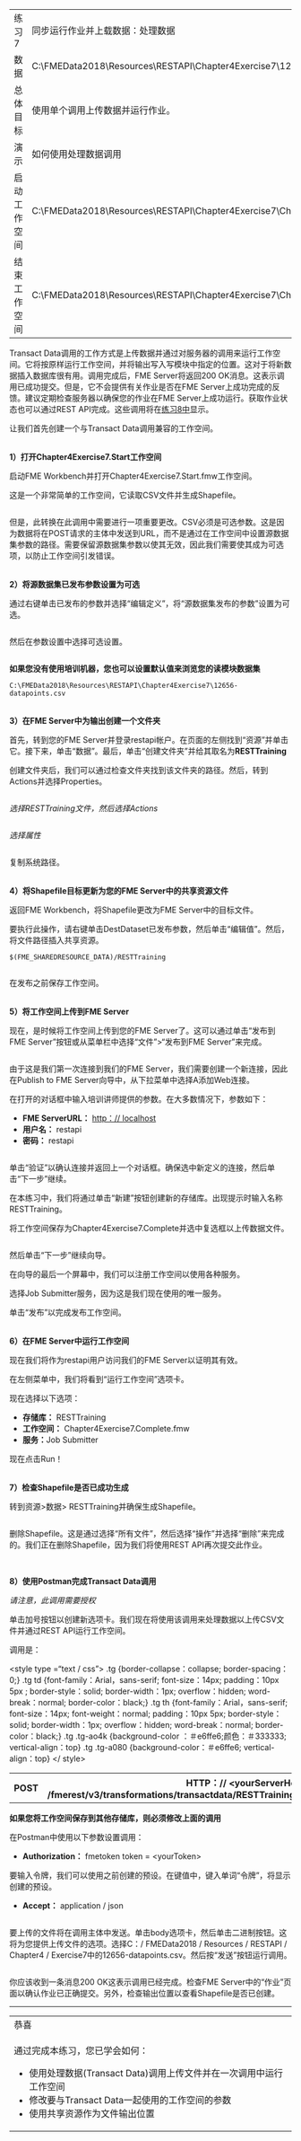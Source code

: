   <div id="readme" class="readme blob instapaper_body">
    <article class="markdown-body entry-content" itemprop="text"><table>
<tbody><tr>
<td width="25%">
<i></i><font style="vertical-align: inherit;"><font style="vertical-align: inherit;">
练习7
</font></font></td>
<td><font style="vertical-align: inherit;"><font style="vertical-align: inherit;">
同步运行作业并上载数据：处理数据
</font></font></td>
</tr>
<tr>
<td><font style="vertical-align: inherit;"><font style="vertical-align: inherit;">数据</font></font></td>
<td><font style="vertical-align: inherit;"><font style="vertical-align: inherit;">C:\FMEData2018\Resources\RESTAPI\Chapter4Exercise7\12656-datapoints.csv
</font></font></td>
</tr>
<tr>
<td><font style="vertical-align: inherit;"><font style="vertical-align: inherit;">总体目标</font></font></td>
<td><font style="vertical-align: inherit;"><font style="vertical-align: inherit;">使用单个调用上传数据并运行作业。 </font></font></td>
</tr>
<tr>
<td><font style="vertical-align: inherit;"><font style="vertical-align: inherit;">演示</font></font></td>
<td><font style="vertical-align: inherit;"><font style="vertical-align: inherit;">如何使用处理数据调用</font></font></td>
</tr>
<tr>
<td><font style="vertical-align: inherit;"><font style="vertical-align: inherit;">启动工作空间</font></font></td>
<td><font style="vertical-align: inherit;"><font style="vertical-align: inherit;">C:\FMEData2018\Resources\RESTAPI\Chapter4Exercise7\Chapter4Exercise7.Start.fmw
</font></font></td>
</tr>
<tr><td><font style="vertical-align: inherit;"><font style="vertical-align: inherit;">结束工作空间</font></font></td>
<td><font style="vertical-align: inherit;"><font style="vertical-align: inherit;">C:\FMEData2018\Resources\RESTAPI\Chapter4Exercise7\Chapter4Exercise7.Complete.fmw
</font></font></td>
</tr>
</tbody></table>
<p><font style="vertical-align: inherit;"><font style="vertical-align: inherit;">Transact Data调用的工作方式是上传数据并通过对服务器的调用来运行工作空间。</font><font style="vertical-align: inherit;">它将按原样运行工作空间，并将输出写入写模块中指定的位置。</font><font style="vertical-align: inherit;">这对于将新数据插入数据库很有用。</font><font style="vertical-align: inherit;">调用完成后，FME Server将返回200 OK消息。</font><font style="vertical-align: inherit;">这表示调用已成功提交。</font><font style="vertical-align: inherit;">但是，它不会提供有关作业是否在FME Server上成功完成的反馈。</font><font style="vertical-align: inherit;">建议定期检查服务器以确保您的作业在FME Server上成功运行。</font><font style="vertical-align: inherit;">获取作业状态也可以通过REST API完成。</font><font style="vertical-align: inherit;">这些调用将在</font></font><a href="https://safe-software.gitbooks.io/fme-server-rest-api-training-2018/content/FMESERVER_RESTAPI4Workspaces/4.6.Exercise.html" rel="nofollow"><font style="vertical-align: inherit;"><font style="vertical-align: inherit;">练习8中</font></font></a><font style="vertical-align: inherit;"><font style="vertical-align: inherit;">显示</font><font style="vertical-align: inherit;">。</font></font></p>
<p><font style="vertical-align: inherit;"><font style="vertical-align: inherit;">让我们首先创建一个与Transact Data调用兼容的工作空间。</font></font></p>
<p><br><strong><font style="vertical-align: inherit;"><font style="vertical-align: inherit;">1）打开Chapter4Exercise7.Start工作空间</font></font></strong></p>
<p><font style="vertical-align: inherit;"><font style="vertical-align: inherit;">启动FME Workbench并打开Chapter4Exercise7.Start.fmw工作空间。</font></font></p>
<p><font style="vertical-align: inherit;"><font style="vertical-align: inherit;">这是一个非常简单的工作空间，它读取CSV文件并生成Shapefile。</font></font></p>
<p><a target="_blank" rel="noopener noreferrer" href="./Images/image4.4.1.Workspace.png"><img src="./Images/image4.4.1.Workspace.png" alt="" style="max-width:100%;"></a></p>
<p><font style="vertical-align: inherit;"><font style="vertical-align: inherit;">但是，此转换在此调用中需要进行一项重要更改。</font><font style="vertical-align: inherit;">CSV必须是可选参数。</font><font style="vertical-align: inherit;">这是因为数据将在POST请求的主体中发送到URL，而不是通过在工作空间中设置源数据集参数的路径。</font><font style="vertical-align: inherit;">需要保留源数据集参数以使其无效，因此我们需要使其成为可选项，以防止工作空间引发错误。</font></font></p>
<p><br><strong><font style="vertical-align: inherit;"><font style="vertical-align: inherit;">2）将源数据集已发布参数设置为可选</font></font></strong></p>
<p><font style="vertical-align: inherit;"><font style="vertical-align: inherit;">通过右键单击已发布的参数并选择“编辑定义”，将“源数据集发布的参数”设置为可选。</font></font></p>
<p><a target="_blank" rel="noopener noreferrer" href="./Images/image4.4.2.published.png"><img src="./Images/image4.4.2.published.png" alt="" style="max-width:100%;"></a></p>
<p><font style="vertical-align: inherit;"><font style="vertical-align: inherit;">然后在参数设置中选择可选设置。</font></font></p>
<p><a target="_blank" rel="noopener noreferrer" href="./Images/image4.4.3.Option.png"><img src="./Images/image4.4.3.Option.png" alt="" style="max-width:100%;"></a></p>
<p><strong><font style="vertical-align: inherit;"><font style="vertical-align: inherit;">如果您没有使用培训机器，您也可以设置默认值来浏览您的读模块数据集</font></font></strong></p>
<pre><code>C:\FMEData2018\Resources\RESTAPI\Chapter4Exercise7\12656-datapoints.csv
</code></pre>
<p><br><strong><font style="vertical-align: inherit;"><font style="vertical-align: inherit;">3）在FME Server中为输出创建一个文件夹</font></font></strong></p>
<p><font style="vertical-align: inherit;"><font style="vertical-align: inherit;">首先，转到您的FME Server并登录restapi帐户。</font><font style="vertical-align: inherit;">在页面的左侧找到“资源”并单击它。</font><font style="vertical-align: inherit;">接下来，单击“数据”。</font><font style="vertical-align: inherit;">最后，单击“创建文件夹”并给其取名为</font><strong><font style="vertical-align: inherit;"><font style="vertical-align: inherit;">RESTTraining</font></font></strong></p>
<p><font style="vertical-align: inherit;"><font style="vertical-align: inherit;">创建文件夹后，我们可以通过检查文件夹找到该文件夹​​的路径。</font><font style="vertical-align: inherit;">然后，转到Actions并选择Properties。</font></font></p>
<p><a target="_blank" rel="noopener noreferrer" href="./Images/image4.4.4.Resources.png"><img src="./Images/image4.4.4.Resources.png" alt="" style="max-width:100%;"></a></p>
<p><em><font style="vertical-align: inherit;"><font style="vertical-align: inherit;">选择RESTTraining文件，然后选择Actions</font></font></em></p>
<p><a target="_blank" rel="noopener noreferrer" href="./Images/image4.4.5.Properties.png"><img src="./Images/image4.4.5.Properties.png" alt="" style="max-width:100%;"></a></p>
<p><em><font style="vertical-align: inherit;"><font style="vertical-align: inherit;">选择属性</font></font></em></p>
<p><a target="_blank" rel="noopener noreferrer" href="./Images/image4.4.6.FilePaths.png"><img src="./Images/image4.4.6.FilePaths.png" alt="" style="max-width:100%;"></a></p>
<p><font style="vertical-align: inherit;"><font style="vertical-align: inherit;">复制系统路径。</font></font></p>
<p><br><strong><font style="vertical-align: inherit;"><font style="vertical-align: inherit;">4）将Shapefile目标更新为您的FME Server中的共享资源文件</font></font></strong></p>
<p><font style="vertical-align: inherit;"><font style="vertical-align: inherit;">返回FME Workbench，将Shapefile更改为FME Server中的目标文件。</font></font></p>
<p><font style="vertical-align: inherit;"><font style="vertical-align: inherit;">要执行此操作，请右键单击DestDataset已发布参数，然后单击“编辑值”。</font><font style="vertical-align: inherit;">然后，将文件路径插入共享资源。</font></font></p>
<pre><code>$(FME_SHAREDRESOURCE_DATA)/RESTTraining
</code></pre>
<p><a target="_blank" rel="noopener noreferrer" href="./Images/image4.4.7.DestinationData.png"><img src="./Images/image4.4.7.DestinationData.png" alt="" style="max-width:100%;"></a></p>
<p><font style="vertical-align: inherit;"><font style="vertical-align: inherit;">在发布之前保存工作空间。</font></font></p>
<p><br><strong><font style="vertical-align: inherit;"><font style="vertical-align: inherit;">5）将工作空间上传到FME Server</font></font></strong></p>
<p><font style="vertical-align: inherit;"><font style="vertical-align: inherit;">现在，是时候将工作空间上传到您的FME Server了。</font><font style="vertical-align: inherit;">这可以通过单击“发布到FME Server”按钮或从菜单栏中选择“文件”&gt;“发布到FME Server”来完成。</font></font></p>
<p><a target="_blank" rel="noopener noreferrer" href="./Images/image4.4.8.UploadWorkspace.png"><img src="./Images/image4.4.8.UploadWorkspace.png" alt="" style="max-width:100%;"></a></p>
<p><font style="vertical-align: inherit;"><font style="vertical-align: inherit;">由于这是我们第一次连接到我们的FME Server，我们需要创建一个新连接，因此在Publish to FME Server向导中，从下拉菜单中选择A添加Web连接。</font></font></p>
<p><font style="vertical-align: inherit;"><font style="vertical-align: inherit;">在打开的对话框中输入培训讲师提供的参数。</font><font style="vertical-align: inherit;">在大多数情况下，参数如下：</font></font></p>
<ul>
<li><strong><font style="vertical-align: inherit;"><font style="vertical-align: inherit;">FME ServerURL：</font></font></strong> <a href="http://localhost/" rel="nofollow"><font style="vertical-align: inherit;"><font style="vertical-align: inherit;">http：// localhost</font></font></a></li>
<li><strong><font style="vertical-align: inherit;"><font style="vertical-align: inherit;">用户名：</font></font></strong><font style="vertical-align: inherit;"><font style="vertical-align: inherit;"> restapi</font></font></li>
<li><strong><font style="vertical-align: inherit;"><font style="vertical-align: inherit;">密码：</font></font></strong><font style="vertical-align: inherit;"><font style="vertical-align: inherit;"> restapi</font></font></li>
</ul>
<p><a target="_blank" rel="noopener noreferrer" href="./Images/image4.4.9.ServerConnection.png"><img src="./Images/image4.4.9.ServerConnection.png" alt="" style="max-width:100%;"></a></p>
<p><font style="vertical-align: inherit;"><font style="vertical-align: inherit;">单击“验证”以确认连接并返回上一个对话框。</font><font style="vertical-align: inherit;">确保选中新定义的连接，然后单击“下一步”继续。</font></font></p>
<p><font style="vertical-align: inherit;"><font style="vertical-align: inherit;">在本练习中，我们将通过单击“新建”按钮创建新的存储库。</font><font style="vertical-align: inherit;">出现提示时输入名称RESTTraining。</font></font></p>
<p><font style="vertical-align: inherit;"><font style="vertical-align: inherit;">将工作空间保存为Chapter4Exercise7.Complete并选中复选框以上传数据文件。</font></font></p>
<p><a target="_blank" rel="noopener noreferrer" href="./Images/image4.4.9b.UploadSettings.png"><img src="./Images/image4.4.9b.UploadSettings.png" alt="" style="max-width:100%;"></a></p>
<p><font style="vertical-align: inherit;"><font style="vertical-align: inherit;">然后单击“下一步”继续向导。</font></font></p>
<p><font style="vertical-align: inherit;"><font style="vertical-align: inherit;">在向导的最后一个屏幕中，我们可以注册工作空间以使用各种服务。</font></font></p>
<p><font style="vertical-align: inherit;"><font style="vertical-align: inherit;">选择Job Submitter服务，因为这是我们现在使用的唯一服务。</font></font></p>
<p><font style="vertical-align: inherit;"><font style="vertical-align: inherit;">单击“发布”以完成发布工作空间。</font></font></p>
<p><br><strong><font style="vertical-align: inherit;"><font style="vertical-align: inherit;">6）在FME Server中运行工作空间</font></font></strong></p>
<p><font style="vertical-align: inherit;"><font style="vertical-align: inherit;">现在我们将作为restapi用户访问我们的FME Server以证明其有效。</font></font></p>
<p><font style="vertical-align: inherit;"><font style="vertical-align: inherit;">在左侧菜单中，我们将看到“运行工作空间”选项卡。</font></font></p>
<p><font style="vertical-align: inherit;"><font style="vertical-align: inherit;">现在选择以下选项：</font></font></p>
<ul>
<li><strong><font style="vertical-align: inherit;"><font style="vertical-align: inherit;">存储库：</font></font></strong><font style="vertical-align: inherit;"><font style="vertical-align: inherit;"> RESTTraining</font></font></li>
<li><strong><font style="vertical-align: inherit;"><font style="vertical-align: inherit;">工作空间：</font></font></strong><font style="vertical-align: inherit;"><font style="vertical-align: inherit;"> Chapter4Exercise7.Complete.fmw</font></font></li>
<li><strong><font style="vertical-align: inherit;"><font style="vertical-align: inherit;">服务：</font></font></strong><font style="vertical-align: inherit;"><font style="vertical-align: inherit;">Job Submitter</font></font></li>
</ul>
<p><font style="vertical-align: inherit;"><font style="vertical-align: inherit;">现在点击Run！
</font></font><a target="_blank" rel="noopener noreferrer" href="./Images/image4.4.10.run.png"><img src="./Images/image4.4.10.run.png" alt="" style="max-width:100%;"></a></p>
<p><br><strong><font style="vertical-align: inherit;"><font style="vertical-align: inherit;">7）检查Shapefile是否已成功生成</font></font></strong></p>
<p><font style="vertical-align: inherit;"><font style="vertical-align: inherit;">转到资源&gt;数据&gt; RESTTraining并确保生成Shapefile。</font></font></p>
<p><a target="_blank" rel="noopener noreferrer" href="./Images/image4.4.11.Resources.png"><img src="./Images/image4.4.11.Resources.png" alt="" style="max-width:100%;"></a></p>
<p><font style="vertical-align: inherit;"><font style="vertical-align: inherit;">删除Shapefile。</font><font style="vertical-align: inherit;">这是通过选择“所有文件”，然后选择“操作”并选择“删除”来完成的。</font><font style="vertical-align: inherit;">我们正在删除Shapefile，因为我们将使用REST API再次提交此作业。</font></font></p>
<p><a target="_blank" rel="noopener noreferrer" href="./Images/image4.4.11b.Deletes.png"><img src="./Images/image4.4.11b.Deletes.png" alt="" style="max-width:100%;"></a></p>
<p><br><strong><font style="vertical-align: inherit;"><font style="vertical-align: inherit;">8）使用Postman完成Transact Data调用</font></font></strong></p>
<p><em><font style="vertical-align: inherit;"><font style="vertical-align: inherit;">请注意，此调用需要授权</font></font></em></p>
<p><font style="vertical-align: inherit;"><font style="vertical-align: inherit;">单击加号按钮以创建新选项卡。</font><font style="vertical-align: inherit;">我们现在将使用该调用来处理数据以上传CSV文件并通过REST API运行工作空间。</font></font></p>
<p><font style="vertical-align: inherit;"><font style="vertical-align: inherit;">调用是：</font></font></p><font style="vertical-align: inherit;"><font style="vertical-align: inherit;">

&lt;style type =“text / css”&gt; .tg {border-collapse：collapse; border-spacing：0;} .tg td {font-family：Arial，sans-serif; font-size：14px; padding：10px 5px ; border-style：solid; border-width：1px; overflow：hidden; word-break：normal; border-color：black;} .tg th {font-family：Arial，sans-serif; font-size：14px; font-weight：normal; padding：10px 5px; border-style：solid; border-width：1px; overflow：hidden; word-break：normal; border-color：black;} .tg .tg-ao4k {background-color ：＃e6ffe6;颜色：＃333333; vertical-align：top} .tg .tg-a080 {background-color：＃e6ffe6; vertical-align：top} &lt;/ style&gt;
</font></font><table>
  <tbody><tr>
    <th><font style="vertical-align: inherit;"><font style="vertical-align: inherit;">POST</font></font></th>
    <th><font style="vertical-align: inherit;"><font style="vertical-align: inherit;">HTTP：// &lt;yourServerHost&gt; /fmerest/v3/transformations/transactdata/RESTTraining/Chapter4Exercise7.Complete.fmw</font></font></th>
  </tr>
</tbody></table>
<p><strong><font style="vertical-align: inherit;"><font style="vertical-align: inherit;">如果您将工作空间保存到其他存储库，则必须修改上面的调用</font></font></strong></p>
<p><font style="vertical-align: inherit;"><font style="vertical-align: inherit;">在Postman中使用以下参数设置调用：</font></font></p>
<ul>
<li><strong><font style="vertical-align: inherit;"><font style="vertical-align: inherit;">Authorization：</font></font></strong><font style="vertical-align: inherit;"><font style="vertical-align: inherit;"> fmetoken token = &lt;yourToken&gt;</font></font></li>
</ul>
<p><font style="vertical-align: inherit;"><font style="vertical-align: inherit;">要输入令牌，我们可以使用之前创建的预设。</font><font style="vertical-align: inherit;">在键值中，键入单词“令牌”，将显示创建的预设。</font></font></p>
<ul>
<li><strong><font style="vertical-align: inherit;"><font style="vertical-align: inherit;">Accept：</font></font></strong><font style="vertical-align: inherit;"><font style="vertical-align: inherit;"> application / json</font></font></li>
</ul>
<p><a target="_blank" rel="noopener noreferrer" href="./Images/image4.4.12.Call.png"><img src="./Images/image4.4.12.Call.png" alt="" style="max-width:100%;"></a></p>
<p><font style="vertical-align: inherit;"><font style="vertical-align: inherit;">要上传的文件将在调用主体中发送。</font><font style="vertical-align: inherit;">单击body选项卡，然后单击二进制按钮。</font><font style="vertical-align: inherit;">这将为您提供上传文件的选项。</font><font style="vertical-align: inherit;">选择C：/ FMEData2018 / Resources / RESTAPI / Chapter4 / Exercise7中的12656-datapoints.csv。</font><font style="vertical-align: inherit;">然后按“发送”按钮运行调用。</font></font></p>
<p><a target="_blank" rel="noopener noreferrer" href="./Images/image4.4.13.UploadPostman.png"><img src="./Images/image4.4.13.UploadPostman.png" alt="" style="max-width:100%;"></a></p>
<p><font style="vertical-align: inherit;"><font style="vertical-align: inherit;">你应该收到一条消息200 OK这表示调用已经完成。</font><font style="vertical-align: inherit;">检查FME Server中的“作业”页面以确认作业已正确提交。</font><font style="vertical-align: inherit;">另外，检查输出位置以查看Shapefile是否已创建。</font></font></p>
<hr>

<table>
<tbody><tr>
<td>
<i></i><font style="vertical-align: inherit;"><font style="vertical-align: inherit;">
恭喜
</font></font></td>
</tr>
<tr>
<td><font style="vertical-align: inherit;"><font style="vertical-align: inherit;">

通过完成本练习，您已学会如何：
</font></font><br>
<ul><li><font style="vertical-align: inherit;"><font style="vertical-align: inherit;">使用处理数据(Transact Data)调用上传文件并在一次调用中运行工作空间 </font></font></li>
<li><font style="vertical-align: inherit;"><font style="vertical-align: inherit;">修改要与Transact Data一起使用的工作空间的参数 </font></font></li>
<li><font style="vertical-align: inherit;"><font style="vertical-align: inherit;"> 使用共享资源作为文件输出位置 </font></font></li>


</ul></td>
</tr>
</tbody></table>
</article>
  </div>
